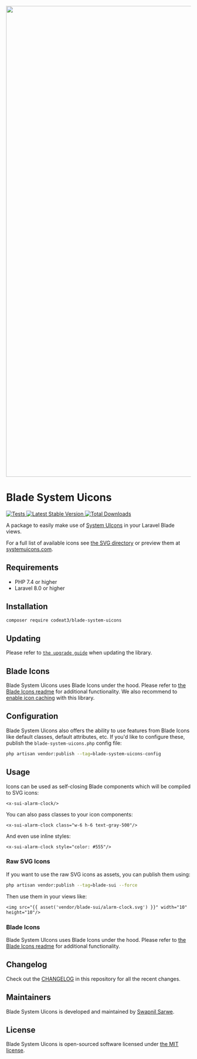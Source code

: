 <p align="center">
    <img src="https://banners.beyondco.de/Blade%20System%20UIcons.png?theme=light&packageManager=composer+require&packageName=codeat3%2Fblade-system-uicons&pattern=architect&style=style_1&description=A+package+to+use+System+UIcons+in+your+Laravel+Blade+views&md=1&showWatermark=1&fontSize=100px&images=https%3A%2F%2Flaravel.com%2Fimg%2Flogomark.min.svg" width="1280" title="Social Card Blade System Uicons">
</p>

# Blade System Uicons

<a href="https://github.com/codeat3/blade-systemui-icons/actions?query=workflow%3ATests">
    <img src="https://github.com/codeat3/blade-systemui-icons/workflows/Tests/badge.svg" alt="Tests">
</a>
<a href="https://packagist.org/packages/codeat3/blade-systemui-icons">
    <img src="https://img.shields.io/packagist/v/codeat3/blade-systemui-icons" alt="Latest Stable Version">
</a>
<a href="https://packagist.org/packages/codeat3/blade-systemui-icons">
    <img src="https://img.shields.io/packagist/dt/codeat3/blade-systemui-icons" alt="Total Downloads">
</a>

A package to easily make use of [System UIcons](https://github.com/CoreyGinnivan/system-uicons) in your Laravel Blade views.

For a full list of available icons see [the SVG directory](resources/svg) or preview them at [systemuicons.com](https://systemuicons.com/).

## Requirements

- PHP 7.4 or higher
- Laravel 8.0 or higher

## Installation

```bash
composer require codeat3/blade-system-uicons
```

## Updating

Please refer to [`the upgrade guide`](UPGRADE.md) when updating the library.

## Blade Icons

Blade System Uicons uses Blade Icons under the hood. Please refer to [the Blade Icons readme](https://github.com/blade-ui-kit/blade-icons) for additional functionality. We also recommend to [enable icon caching](https://github.com/blade-ui-kit/blade-icons#caching) with this library.

## Configuration

Blade System Uicons also offers the ability to use features from Blade Icons like default classes, default attributes, etc. If you'd like to configure these, publish the `blade-system-uicons.php` config file:

```bash
php artisan vendor:publish --tag=blade-system-uicons-config
```

## Usage

Icons can be used as self-closing Blade components which will be compiled to SVG icons:

```blade
<x-sui-alarm-clock/>
```

You can also pass classes to your icon components:

```blade
<x-sui-alarm-clock class="w-6 h-6 text-gray-500"/>
```

And even use inline styles:

```blade
<x-sui-alarm-clock style="color: #555"/>
```

### Raw SVG Icons

If you want to use the raw SVG icons as assets, you can publish them using:

```bash
php artisan vendor:publish --tag=blade-sui --force
```

Then use them in your views like:

```blade
<img src="{{ asset('vendor/blade-sui/alarm-clock.svg') }}" width="10" height="10"/>
```

### Blade Icons

Blade System UIcons uses Blade Icons under the hood. Please refer to [the Blade Icons readme](https://github.com/blade-ui-kit/blade-icons) for additional functionality.

## Changelog

Check out the [CHANGELOG](CHANGELOG.md) in this repository for all the recent changes.

## Maintainers

Blade System Uicons is developed and maintained by [Swapnil Sarwe](https://swapnilsarwe.com).

## License

Blade System Uicons is open-sourced software licensed under [the MIT license](LICENSE.md).
